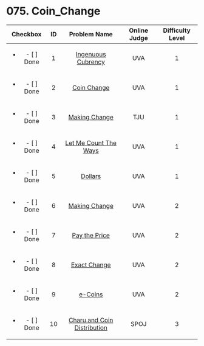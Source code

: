 # 075. Coin_Change


| Checkbox | ID | Problem Name|Online Judge|Difficulty Level|
|:---:|:---:|:---:|:---:|:---:|
|<ul><li>- [ ] Done</li></ul>|1|[Ingenuous Cubrency](https://uva.onlinejudge.org/index.php?option=onlinejudge&page=show_problem&problem=2078)|UVA|1|
|<ul><li>- [ ] Done</li></ul>|2|[Coin Change](https://uva.onlinejudge.org/index.php?option=onlinejudge&page=show_problem&problem=615)|UVA|1|
|<ul><li>- [ ] Done</li></ul>|3|[Making Change](http://acm.tju.edu.cn/toj/showp2768.html)|TJU|1|
|<ul><li>- [ ] Done</li></ul>|4|[Let Me Count The Ways](https://uva.onlinejudge.org/index.php?option=onlinejudge&page=show_problem&problem=293)|UVA|1|
|<ul><li>- [ ] Done</li></ul>|5|[Dollars](https://uva.onlinejudge.org/index.php?option=onlinejudge&page=show_problem&problem=83)|UVA|1|
|<ul><li>- [ ] Done</li></ul>|6|[Making Change](https://uva.onlinejudge.org/index.php?option=onlinejudge&page=show_problem&problem=102)|UVA|2|
|<ul><li>- [ ] Done</li></ul>|7|[Pay the Price](https://uva.onlinejudge.org/index.php?option=onlinejudge&page=show_problem&problem=1254)|UVA|2|
|<ul><li>- [ ] Done</li></ul>|8|[Exact Change](https://uva.onlinejudge.org/index.php?option=onlinejudge&page=show_problem&problem=2512)|UVA|2|
|<ul><li>- [ ] Done</li></ul>|9|[e-Coins](https://uva.onlinejudge.org/index.php?option=onlinejudge&page=show_problem&problem=1247)|UVA|2|
|<ul><li>- [ ] Done</li></ul>|10|[Charu and Coin Distribution](http://www.spoj.com/problems/CBANK/)|SPOJ|3|

